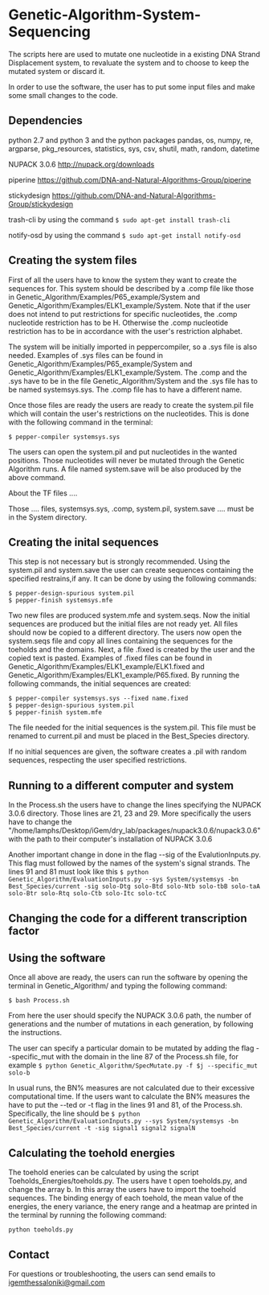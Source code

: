 # Genetic-Algorithm-System-Sequencing #

The scripts here are used to mutate one nucleotide in a existing DNA Strand Displacement system, to revaluate the system and to choose to keep the mutated system or discard it.

In order to use the software, the user has to put some input files and make some small changes to the code.

## Dependencies ##
python 2.7 and python 3 and the python packages pandas, os, numpy, re, argparse, pkg_resources, statistics, sys, csv, shutil, math, random, datetime

NUPACK 3.0.6 http://nupack.org/downloads

piperine https://github.com/DNA-and-Natural-Algorithms-Group/piperine

stickydesign https://github.com/DNA-and-Natural-Algorithms-Group/stickydesign

trash-cli by using the command ```$ sudo apt-get install trash-cli ```

notify-osd by using the command ```$ sudo apt-get install notify-osd```

## Creating the system files ##

First of all the users have to know the system they want to create the sequences for. This system should be described by a .comp file like those in Genetic_Algorithm/Examples/P65_example/System and Genetic_Algorithm/Examples/ELK1_example/System. Note that if the user does not intend to put restrictions for specific nucleotides, the .comp nucleotide restriction has to be H. Otherwise the .comp nucleotide restriction has to be in accordance with the user's restriction alphabet.  

The system will be initially imported in peppercompiler, so a .sys file is also needed. Examples of .sys files can be found in Genetic_Algorithm/Examples/P65_example/System and Genetic_Algorithm/Examples/ELK1_example/System. The .comp and the .sys have to be in the file Genetic_Algorithm/System and the .sys file has to be named systemsys.sys. The .comp file has to have a different name.

Once those files are ready the users are ready to create the system.pil file which will contain the user's restrictions on the nucleotides. This is done with the following command in the terminal:
```
$ pepper-compiler systemsys.sys
```
The users can open the system.pil and put nucleotides in the wanted positions. Those nucleotides will never be mutated through the Genetic Algorithm runs. A file named system.save will be also produced by the above command.

About the TF files ....

Those .... files, systemsys.sys, .comp, system.pil, system.save .... must be in the System directory.

## Creating the inital sequences ##

This step is not necessary but is strongly recommended.
Using the system.pil and system.save the user can create sequences containing the specified restrains,if any. It can be done by using the following commands:
```
$ pepper-design-spurious system.pil
$ pepper-finish systemsys.mfe
```
Two new files are produced system.mfe and system.seqs.
Now the initial sequences are produced but the initial files are not ready yet. All files should now be copied to a different directory. The users now open the system.seqs file and copy all lines containing the sequences for the toeholds and the domains. Next, a file .fixed is created by the user and the copied text is pasted. Examples of .fixed files can be found in Genetic_Algorithm/Examples/ELK1_example/ELK1.fixed and Genetic_Algorithm/Examples/ELK1_example/P65.fixed. By running the following commands, the initial sequences are created:
```
$ pepper-compiler systemsys.sys --fixed name.fixed
$ pepper-design-spurious system.pil
$ pepper-finish system.mfe
```
The file needed for the initial sequences is the system.pil. This file must be renamed to current.pil and must be placed in the Best_Species directory.

If no initial sequences are given, the software creates a .pil with random sequences, respecting the user specified restrictions.

## Running to a different computer and system ##

In the Process.sh the users have to change the lines specifying the NUPACK 3.0.6 directory. Those lines are 21, 23 and 29. More specifically the users have to change the "/home/lamphs/Desktop/iGem/dry_lab/packages/nupack3.0.6/nupack3.0.6" with the path to their computer's installation of NUPACK 3.0.6

Another important change in done in the flag --sig of the EvalutionInputs.py. This flag must followed by the names of the system's signal strands. The lines 91 and 81 must look like this ```$ python Genetic_Algorithm/EvaluationInputs.py --sys System/systemsys -bn Best_Species/current -sig solo-Dtg solo-Btd solo-Ntb solo-tbB solo-taA solo-Btr solo-Rtq solo-Ctb solo-Itc solo-tcC```

## Changing the code for a different transcription factor ##

## Using the software ##

Once all above are ready, the users can run the software by opening the terminal in Genetic_Algorithm/ and typing the following command:
```
$ bash Process.sh
```
From here the user should specify the NUPACK 3.0.6 path, the number of generations and the number of mutations in each generation, by following the instructions.

The user can specify a particular domain to be mutated by adding the flag --specific_mut with the domain in the line 87 of the Process.sh file, for example ```$ python Genetic_Algorithm/SpecMutate.py -f $j --specific_mut solo-b ```

In usual runs, the BN% measures are not calculated due to their excessive computational time. If the users want to calculate the BN% measures the have to put the --ted or -t flag in the lines 91 and 81, of the Process.sh. Specifically, the line should be
```$ python Genetic_Algorithm/EvaluationInputs.py --sys System/systemsys -bn Best_Species/current -t -sig signal1 signal2 signalN```

## Calculating the toehold energies ##

The toehold eneries can be calculated by using the script Toeholds_Energies/toeholds.py. The users have t open toeholds.py, and change the array b. In this array the users have to import the toehold sequences. The binding energy of each toehold, the mean value of the energies, the enery variance, the enery range and a heatmap are printed in the terminal by running the following command:
```
python toeholds.py
```

## Contact ##
For questions or troubleshooting, the users can send emails to igemthessaloniki@gmail.com
